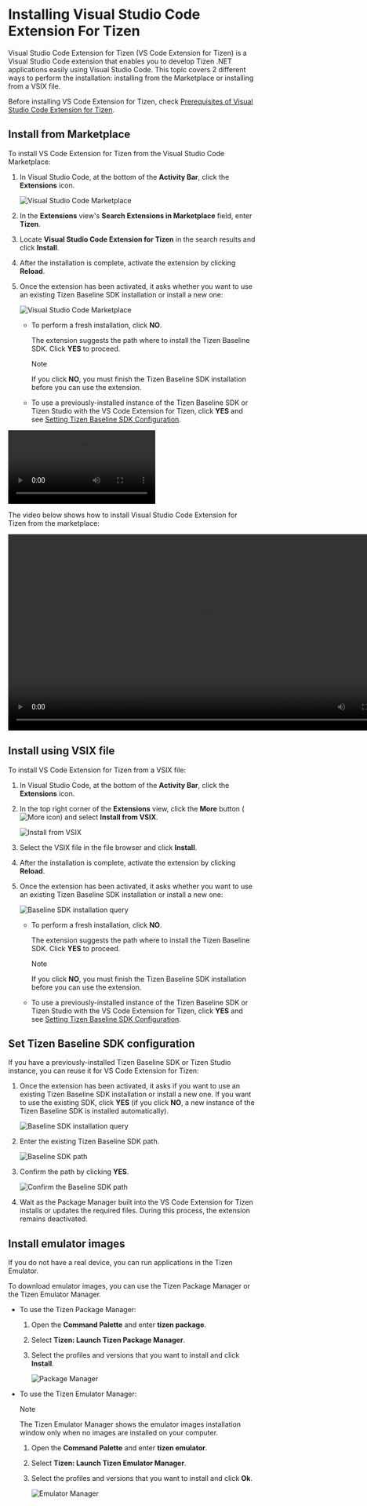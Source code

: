 # Installing Visual Studio Code Extension For Tizen

Visual Studio Code Extension for Tizen (VS Code Extension for Tizen) is a Visual Studio Code extension that enables you to develop Tizen .NET applications easily using Visual Studio Code. This topic covers 2 different ways to perform the installation: installing from the Marketplace or installing from a VSIX file.

Before installing VS Code Extension for Tizen, check [Prerequisites of Visual Studio Code Extension for Tizen](../index.md).

## Install from Marketplace

To install VS Code Extension for Tizen from the Visual Studio Code Marketplace:

1. In Visual Studio Code, at the bottom of the **Activity Bar**, click the **Extensions** icon.

   ![Visual Studio Code Marketplace](media/vscode_marketplace.png)

2. In the **Extensions** view's **Search Extensions in Marketplace** field, enter **Tizen**.
3. Locate **Visual Studio Code Extension for Tizen** in the search results and click **Install**.
4. After the installation is complete, activate the extension by clicking **Reload**.
5. Once the extension has been activated, it asks whether you want to use an existing Tizen Baseline SDK installation or install a new one:

   ![Visual Studio Code Marketplace](media/vscode_baselinesdk_exists.png)

   - To perform a fresh installation, click **NO**.

     The extension suggests the path where to install the Tizen Baseline SDK. Click **YES** to proceed.

     > [!NOTE]
     > If you click **NO**, you must finish the Tizen Baseline SDK installation before you can use the extension.

   - To use a previously-installed instance of the Tizen Baseline SDK or Tizen Studio with the VS Code Extension for Tizen, click **YES** and see [Setting Tizen Baseline SDK Configuration](#setting-baseline-config).

<video controls src="vscode-installation.mp4" title="Title"></video>

The video below shows how to install Visual Studio Code Extension for Tizen from the marketplace:

<video controls height="400">
  <source src="../media/vscode-installation.mp4" type=video/mp4>
</video>

## Install using VSIX file

To install VS Code Extension for Tizen from a VSIX file:

1. In Visual Studio Code, at the bottom of the **Activity Bar**, click the **Extensions** icon.
2. In the top right corner of the **Extensions** view, click the **More** button (![More icon](media/vscode_more_icon.png)) and select **Install from VSIX**.

   ![Install from VSIX](media/vscode_install_vsix.png)

3. Select the VSIX file in the file browser and click **Install**.
4. After the installation is complete, activate the extension by clicking **Reload**.
5. Once the extension has been activated, it asks whether you want to use an existing Tizen Baseline SDK installation or install a new one:

   ![Baseline SDK installation query](media/vscode_baselinesdk_exists.png)

   - To perform a fresh installation, click **NO**.

     The extension suggests the path where to install the Tizen Baseline SDK. Click **YES** to proceed.

     > [!NOTE]
     > If you click **NO**, you must finish the Tizen Baseline SDK installation before you can use the extension.

   - To use a previously-installed instance of the Tizen Baseline SDK or Tizen Studio with the VS Code Extension for Tizen, click **YES** and see [Setting Tizen Baseline SDK Configuration](#setting-baseline-config).


<a name="setting-baseline-config"></a>
## Set Tizen Baseline SDK configuration
If you have a previously-installed Tizen Baseline SDK or Tizen Studio instance, you can reuse it for VS Code Extension for Tizen:

1. Once the extension has been activated, it asks if you want to use an existing Tizen Baseline SDK installation or install a new one. If you want to use the existing SDK, click **YES** (if you click **NO**, a new instance of the Tizen Baseline SDK is installed automatically).

   ![Baseline SDK installation query](media/vscode_baselinesdk_exists.png)

2. Enter the existing Tizen Baseline SDK path.

   ![Baseline SDK path](media/vscode_baselinesdk_path.png)

3. Confirm the path by clicking **YES**.

   ![Confirm the Baseline SDK path](media/vscode_baselinesdk_confirm.png)

4. Wait as the Package Manager built into the VS Code Extension for Tizen installs or updates the required files. During this process, the extension remains deactivated.


## Install emulator images

If you do not have a real device, you can run applications in the Tizen Emulator.

To download emulator images, you can use the Tizen Package Manager or the Tizen Emulator Manager.

- To use the Tizen Package Manager:
  1. Open the **Command Palette** and enter **tizen package**.
  2. Select **Tizen: Launch Tizen Package Manager**.
  3. Select the profiles and versions that you want to install and click **Install**.

     ![Package Manager](media/tizen_package_manager.png)

- To use the Tizen Emulator Manager:

  > [!NOTE]
  > The Tizen Emulator Manager shows the emulator images installation window only when no images are installed on your computer.

  1. Open the **Command Palette** and enter **tizen emulator**.
  2. Select **Tizen: Launch Tizen Emulator Manager**.
  3. Select the profiles and versions that you want to install and click **Ok**.

     ![Emulator Manager](media/howtoinstall-emulatormanager.png)
